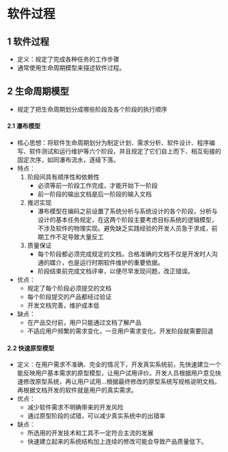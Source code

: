 # 软件过程
## 1 软件过程
- 定义：规定了完成各种任务的工作步骤
- 通常使用生命周期模型来描述软件过程。
## 2 生命周期模型
- 规定了把生命周期划分成哪些阶段及各个阶段的执行顺序
#### 2.1 瀑布模型
- 核心思想：将软件生命周期划分为制定计划、需求分析、软件设计、程序编写、软件测试和运行维护等六个阶段，并且规定了它们自上而下、相互衔接的固定次序，如同瀑布流水，逐级下落。
- 特点：
  1. 阶段间具有顺序性和依赖性
     - 必须等前一阶段工作完成，才能开始下一阶段
     - 前一阶段的输出文档是后一阶段的输入文档  
  2. 推迟实现
     - 瀑布模型在编码之前设置了系统分析与系统设计的各个阶段，分析与设计的基本任务规定，在这两个阶段主要考虑目标系统的逻辑模型，不涉及软件的物理实现。避免缺乏实践经验的开发人员急于求成，前期工作不足导致大量反工
  3. 质量保证
     - 每个阶段都必须完成规定的文档，合格准确的文档不仅是开发时人沟通的媒介，也是运行时期软件维护的重要依据。
     - 阶段结束前完成文档评审，以便尽早发现问题，改正错误。
- 优点：
  - 规定了每个阶段必须提交的文档
  - 每个阶段提交的产品都经过验证
  - 开发文档完善，维护成本低
- 缺点：
  - 在产品交付前，用户只能通过文档了解产品
  - 不适应用户频繁的需求变化，一旦用户需求变化，开发阶段就需要回退
#### 2.2 快速原型模型
- 定义：在用户需求不准确、完全的情况下，开发真实系统前，先快速建立一个能反映用户基本需求的原型模型，让用户试用评价。开发人员根据用户意见快速修改原型系统，再让用户试用...根据最终修改的原型系统写规格说明文档，再根据文档开发的软件就是用户的真实需求。
- 优点：
  - 减少软件需求不明确带来的开发风险
  - 通过原型阶段的试错，可以减少真实系统中的出错率
- 缺点：
  - 所选用的开发技术和工具不一定符合主流的发展
  - 快速建立起来的系统结构加上连续的修改可能会导致产品质量低下。
